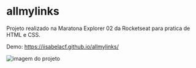 # allmylinks

Projeto realizado na Maratona Explorer 02 da Rocketseat para pratica de HTML e CSS. 

Demo: https://iisabelacf.github.io/allmylinks/

![imagem do projeto](https://user-images.githubusercontent.com/95878011/177606001-b049a00a-bc03-408d-ad9a-2053289dc654.png)
